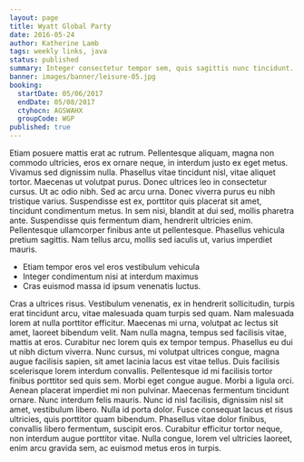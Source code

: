 ```yaml
---
layout: page
title: Wyatt Global Party
date: 2016-05-24
author: Katherine Lamb
tags: weekly links, java
status: published
summary: Integer consectetur tempor sem, quis sagittis nunc tincidunt.
banner: images/banner/leisure-05.jpg
booking:
  startDate: 05/06/2017
  endDate: 05/08/2017
  ctyhocn: AGSWAHX
  groupCode: WGP
published: true
---
```

Etiam posuere mattis erat ac rutrum. Pellentesque aliquam, magna non commodo ultricies, eros ex ornare neque, in interdum justo ex eget metus. Vivamus sed dignissim nulla. Phasellus vitae tincidunt nisl, vitae aliquet tortor. Maecenas ut volutpat purus. Donec ultrices leo in consectetur cursus. Ut ac odio nibh. Sed ac arcu urna.
Donec viverra purus eu nibh tristique varius. Suspendisse est ex, porttitor quis placerat sit amet, tincidunt condimentum metus. In sem nisi, blandit at dui sed, mollis pharetra ante. Suspendisse quis fermentum diam, hendrerit ultricies enim. Pellentesque ullamcorper finibus ante ut pellentesque. Phasellus vehicula pretium sagittis. Nam tellus arcu, mollis sed iaculis ut, varius imperdiet mauris.

* Etiam tempor eros vel eros vestibulum vehicula
* Integer condimentum nisi at interdum maximus
* Cras euismod massa id ipsum venenatis luctus.

Cras a ultrices risus. Vestibulum venenatis, ex in hendrerit sollicitudin, turpis erat tincidunt arcu, vitae malesuada quam turpis sed quam. Nam malesuada lorem at nulla porttitor efficitur. Maecenas mi urna, volutpat ac lectus sit amet, laoreet bibendum velit. Nam nulla magna, tempus sed facilisis vitae, mattis at eros. Curabitur nec lorem quis ex tempor tempus. Phasellus eu dui ut nibh dictum viverra. Nunc cursus, mi volutpat ultrices congue, magna augue facilisis sapien, sit amet lacinia lacus est vitae tellus. Duis facilisis scelerisque lorem interdum convallis. Pellentesque id mi facilisis tortor finibus porttitor sed quis sem.
Morbi eget congue augue. Morbi a ligula orci. Aenean placerat imperdiet mi non pulvinar. Maecenas fermentum tincidunt ornare. Nunc interdum felis mauris. Nunc id nisl facilisis, dignissim nisl sit amet, vestibulum libero. Nulla id porta dolor. Fusce consequat lacus et risus ultricies, quis porttitor quam bibendum. Phasellus vitae dolor finibus, convallis libero fermentum, suscipit eros. Curabitur efficitur tortor neque, non interdum augue porttitor vitae. Nulla congue, lorem vel ultricies laoreet, enim arcu gravida sem, ac euismod metus eros in turpis.
